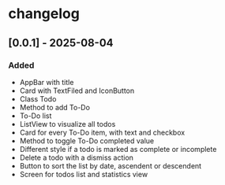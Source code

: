# changelog

## [0.0.1] - 2025-08-04
### Added
- AppBar with title
- Card with TextFiled and IconButton
- Class Todo
- Method to add To-Do
- To-Do list
- ListView to visualize all todos
- Card for every To-Do item, with text and checkbox
- Method to toggle To-Do completed value
- Different style if a todo is marked as complete or incomplete
- Delete a todo with a dismiss action
- Button to sort the list by date, ascendent or descendent
- Screen for todos list and statistics view